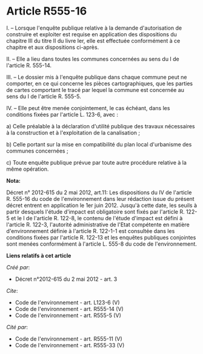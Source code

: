 # Article R555-16

I. – Lorsque l'enquête publique relative à la demande d'autorisation de construire et exploiter est requise en application
des dispositions du chapitre III du titre II du livre Ier, elle est effectuée conformément à ce chapitre et aux dispositions
ci-après.

II. – Elle a lieu dans toutes les communes concernées au sens du I de l'article R. 555-14.

III. – Le dossier mis à l'enquête publique dans chaque commune peut ne comporter, en ce qui concerne les pièces
cartographiques, que les parties de cartes comportant le tracé par lequel la commune est concernée au sens du I de l'article
R. 555-5.

IV. – Elle peut être menée conjointement, le cas échéant, dans les conditions fixées par l'article L. 123-6, avec :

a) Celle préalable à la déclaration d'utilité publique des travaux nécessaires à la construction et à l'exploitation de la
canalisation ;

b) Celle portant sur la mise en compatibilité du plan local d'urbanisme des communes concernées ;

c) Toute enquête publique prévue par toute autre procédure relative à la même opération.

**Nota:**

Décret n° 2012-615 du 2 mai 2012, art.11: Les dispositions du IV de l'article R. 555-16 du code de l'environnement dans leur
rédaction issue du présent décret entrent en application le 1er juin 2012. Jusqu'à cette date, les seuils à partir desquels
l'étude d'impact est obligatoire sont fixés par l'article R. 122-5 et le I de l'article R. 122-8, le contenu de l'étude
d'impact est défini à l'article R. 122-3, l'autorité administrative de l'Etat compétente en matière d'environnement définie à
l'article R. 122-1-1 est consultée dans les conditions fixées par l'article R. 122-13 et les enquêtes publiques conjointes
sont menées conformément à l'article L. 555-8 du code de l'environnement.

**Liens relatifs à cet article**

_Créé par_:

  - Décret n°2012-615 du 2 mai 2012 - art. 3

_Cite_:

  - Code de l'environnement - art. L123-6 (V)
  - Code de l'environnement - art. R555-14 (V)
  - Code de l'environnement - art. R555-5 (V)

_Cité par_:

  - Code de l'environnement - art. R555-11 (V)
  - Code de l'environnement - art. R555-33 (V)
